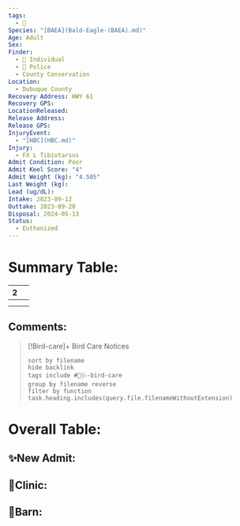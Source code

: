 ```yaml
---
tags:
  - 🦅
Species: "[BAEA](Bald-Eagle-(BAEA).md)"
Age: Adult
Sex: 
Finder:
  - 🧑 Individual
  - 🚓 Police
  - County Conservation
Location:
  - Dubuque County
Recovery Address: HWY 61
Recovery GPS: 
LocationReleased: 
Release Address: 
Release GPS: 
InjuryEvent:
  - "[HBC](HBC.md)"
Injury:
  - FX L Tibiotarsus
Admit Condition: Poor
Admit Keel Score: "4"
Admit Weight (kg): "4.505"
Last Weight (kg): 
Lead (ug/dL): 
Intake: 2023-09-12
Outtake: 2023-09-20
Disposal: 2024-05-13
Status:
  - Euthanized
---
```


# Summary Table:

<div><table class="dataview table-view-table"><thead class="table-view-thead"><tr class="table-view-tr-header"><th class="table-view-th"><span></span><span class="dataview small-text">2</span></th><th class="table-view-th"><span></span></th></tr></thead><tbody class="table-view-tbody"><tr><td><span></span></td><td><span></span></td></tr><tr><td><span></span></td><td><span></span></td></tr></tbody></table></div>

## Comments:

> [!Bird-care]+ Bird Care Notices
>   ```tasks 
>   sort by filename
>   hide backlink
>   tags include #🦅🩺-bird-care 
>   group by filename reverse
>   filter by function task.heading.includes(query.file.filenameWithoutExtension)
>   ```

# Overall Table:

## ✨New Admit:



## 🏥Clinic:



## 🏡Barn:


